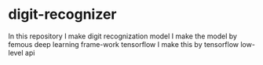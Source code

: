 # digit-recognizer
In this repository I make digit recognization model
I make the model by femous deep learning frame-work tensorflow
I make this by tensorflow low-level api
